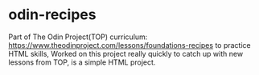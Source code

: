 # odin-recipes

Part of The Odin Project(TOP) curriculum: https://www.theodinproject.com/lessons/foundations-recipes to practice HTML skills, Worked on this project really quickly to catch up with new lessons from TOP, is a simple HTML project.
